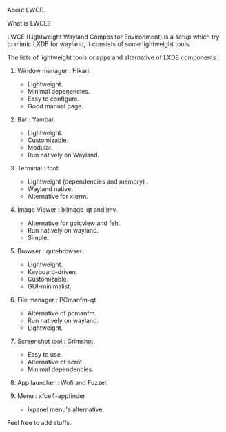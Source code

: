 About LWCE.

What is LWCE?

LWCE (Lightweight Wayland Compositor Environment) is a setup which try to mimic LXDE for wayland, it consists of some lightweight tools.

The lists of lightweight tools or apps and alternative of LXDE components :

1. Window manager : Hikari.
   - Lightweight.
   - Minimal depenencies.
   - Easy to configure.
   - Good manual page.

2. Bar : Yambar.
   - Lightweight.
   - Customizable.
   - Modular.
   - Run natively on Wayland.

3. Terminal : foot
   - Lightweight (dependencies and memory) .
   - Wayland native.
   - Alternative for xterm.

4. Image Viewer : lximage-qt and imv.
   - Alternative for gpicview and feh.
   - Run natively on wayland.
   - Simple.

5. Browser : qutebrowser.
   - Lightweight.
   - Keyboard-driven.
   - Customizable.
   - GUI-minimalist.

6. File manager : PCmanfm-qt
   - Alternative of pcmanfm.
   - Run natively on wayland.
   - Lightweight.
   
7. Screenshot tool : Grimshot.
   - Easy to use.
   - Alternative of scrot.
   - Minimal dependencies.

8. App launcher : Wofi and Fuzzel.
9. Menu : xfce4-appfinder
   - lxpanel menu's alternative.

Feel free to add stuffs.
